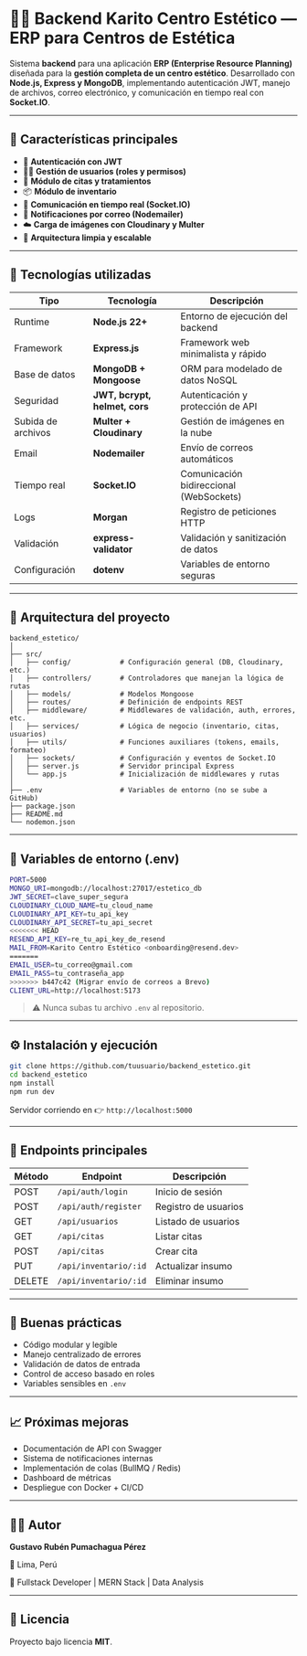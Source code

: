 # 🧖‍♀️ Backend Karito Centro Estético — ERP para Centros de Estética

Sistema **backend** para una aplicación **ERP (Enterprise Resource Planning)** diseñada para la **gestión completa de un centro estético**.
Desarrollado con **Node.js, Express y MongoDB**, implementando autenticación JWT, manejo de archivos, correo electrónico, y comunicación en tiempo real con **Socket.IO**.

---

## 🚀 Características principales

- 🔐 **Autenticación con JWT**
- 👩‍💼 **Gestión de usuarios (roles y permisos)**
- 📅 **Módulo de citas y tratamientos**
- 📦 **Módulo de inventario**
- 💬 **Comunicación en tiempo real (Socket.IO)**
- 📧 **Notificaciones por correo (Nodemailer)**
- ☁️ **Carga de imágenes con Cloudinary y Multer**
- 🧱 **Arquitectura limpia y escalable**

---

## 🧩 Tecnologías utilizadas

| Tipo               | Tecnología                    | Descripción                             |
| ------------------ | ----------------------------- | --------------------------------------- |
| Runtime            | **Node.js 22+**               | Entorno de ejecución del backend        |
| Framework          | **Express.js**                | Framework web minimalista y rápido      |
| Base de datos      | **MongoDB + Mongoose**        | ORM para modelado de datos NoSQL        |
| Seguridad          | **JWT, bcrypt, helmet, cors** | Autenticación y protección de API       |
| Subida de archivos | **Multer + Cloudinary**       | Gestión de imágenes en la nube          |
| Email              | **Nodemailer**                | Envío de correos automáticos            |
| Tiempo real        | **Socket.IO**                 | Comunicación bidireccional (WebSockets) |
| Logs               | **Morgan**                    | Registro de peticiones HTTP             |
| Validación         | **express-validator**         | Validación y sanitización de datos      |
| Configuración      | **dotenv**                    | Variables de entorno seguras            |

---

## 🧱 Arquitectura del proyecto

```
backend_estetico/
│
├── src/
│   ├── config/            # Configuración general (DB, Cloudinary, etc.)
│   ├── controllers/       # Controladores que manejan la lógica de rutas
│   ├── models/            # Modelos Mongoose
│   ├── routes/            # Definición de endpoints REST
│   ├── middleware/        # Middlewares de validación, auth, errores, etc.
│   ├── services/          # Lógica de negocio (inventario, citas, usuarios)
│   ├── utils/             # Funciones auxiliares (tokens, emails, formateo)
│   ├── sockets/           # Configuración y eventos de Socket.IO
│   ├── server.js          # Servidor principal Express
│   └── app.js             # Inicialización de middlewares y rutas
│
├── .env                   # Variables de entorno (no se sube a GitHub)
├── package.json
├── README.md
└── nodemon.json
```

---

## 🔐 Variables de entorno (.env)

```bash
PORT=5000
MONGO_URI=mongodb://localhost:27017/estetico_db
JWT_SECRET=clave_super_segura
CLOUDINARY_CLOUD_NAME=tu_cloud_name
CLOUDINARY_API_KEY=tu_api_key
CLOUDINARY_API_SECRET=tu_api_secret
<<<<<<< HEAD
RESEND_API_KEY=re_tu_api_key_de_resend
MAIL_FROM=Karito Centro Estético <onboarding@resend.dev>
=======
EMAIL_USER=tu_correo@gmail.com
EMAIL_PASS=tu_contraseña_app
>>>>>>> b447c42 (Migrar envío de correos a Brevo)
CLIENT_URL=http://localhost:5173
```

> ⚠️ Nunca subas tu archivo `.env` al repositorio.

---

## ⚙️ Instalación y ejecución

```bash
git clone https://github.com/tuusuario/backend_estetico.git
cd backend_estetico
npm install
npm run dev
```

Servidor corriendo en 👉 `http://localhost:5000`

---

## 📡 Endpoints principales

| Método | Endpoint              | Descripción          |
| ------ | --------------------- | -------------------- |
| POST   | `/api/auth/login`     | Inicio de sesión     |
| POST   | `/api/auth/register`  | Registro de usuarios |
| GET    | `/api/usuarios`       | Listado de usuarios  |
| GET    | `/api/citas`          | Listar citas         |
| POST   | `/api/citas`          | Crear cita           |
| PUT    | `/api/inventario/:id` | Actualizar insumo    |
| DELETE | `/api/inventario/:id` | Eliminar insumo      |

---

## 🧠 Buenas prácticas

- Código modular y legible
- Manejo centralizado de errores
- Validación de datos de entrada
- Control de acceso basado en roles
- Variables sensibles en `.env`

---

## 📈 Próximas mejoras

- Documentación de API con Swagger
- Sistema de notificaciones internas
- Implementación de colas (BullMQ / Redis)
- Dashboard de métricas
- Despliegue con Docker + CI/CD

---

## 🧑‍💻 Autor

**Gustavo Rubén Pumachagua Pérez**

📍 Lima, Perú

💼 Fullstack Developer | MERN Stack | Data Analysis

---

## 📜 Licencia

Proyecto bajo licencia **MIT**.
